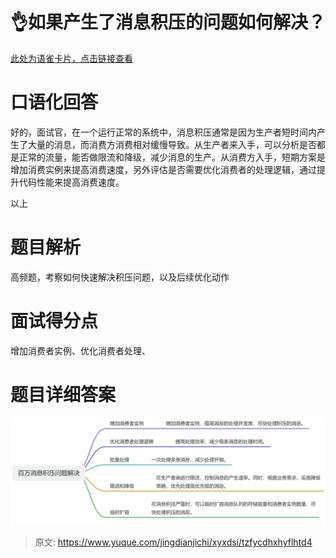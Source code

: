 # 👌如果产生了消息积压的问题如何解决？

[此处为语雀卡片，点击链接查看](https://www.yuque.com/jingdianjichi/xyxdsi/tzfycdhxhyflhtd4#ISHUJ)

# 口语化回答
好的，面试官，在一个运行正常的系统中，消息积压通常是因为生产者短时间内产生了大量的消息，而消费方消费相对缓慢导致。从生产者来入手，可以分析是否都是正常的流量，能否做限流和降级，减少消息的生产。从消费方入手，短期方案是增加消费实例来提高消费速度，另外评估是否需要优化消费者的处理逻辑，通过提升代码性能来提高消费速度。

以上

# 题目解析
高频题，考察如何快速解决积压问题，以及后续优化动作

# 面试得分点
增加消费者实例、优化消费者处理、



# 题目详细答案
![画板](./img/cwb3o-o1Dbmb5HHT/1723735748194-57deaa8c-3b6f-4e87-9a1b-c4037ceb1ca3-103565.jpeg)





> 原文: <https://www.yuque.com/jingdianjichi/xyxdsi/tzfycdhxhyflhtd4>